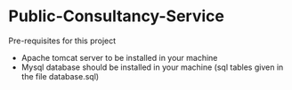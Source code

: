 # Public-Consultancy-Service

Pre-requisites for this project 
* Apache tomcat server to be installed in your machine
* Mysql database should be installed in your machine (sql tables given in the file database.sql)
